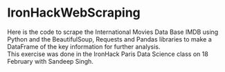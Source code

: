# IronHackWebScraping
Here is the code to scrape the International Movies Data Base IMDB 
using Python and the BeautifulSoup, Requests and Pandas libraries 
to make a DataFrame of the key information for further analysis.  
This exercise was done in the IronHack Paris Data Science class 
on 18 February with Sandeep Singh.   
